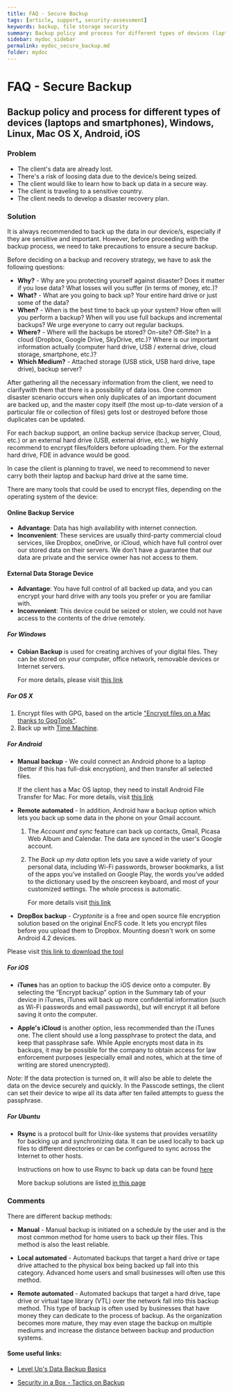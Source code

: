 ```yaml
---
title: FAQ - Secure Backup
tags: [article, support, security-assessment]
keywords: backup, file storage security
summary: Backup policy and process for different types of devices (laptops and smartphones), Windows, Linux, Mac OS X, Android, iOS
sidebar: mydoc_sidebar
permalink: mydoc_secure_backup.md
folder: mydoc
---
```



# FAQ - Secure Backup
## Backup policy and process for different types of devices (laptops and smartphones), Windows, Linux, Mac OS X, Android, iOS

### Problem

- The client's data are already lost.
- There's a risk of loosing data due to the device/s being seized.
- The client would like to learn how to back up data in a secure way.
- The client is traveling to a sensitive country.
- The client needs to develop a disaster recovery plan.


### Solution

It is always recommended to back up the data in our device/s, especially if they are  sensitive and important. However, before proceeding with the backup process, we need to take precautions to ensure a secure backup.

Before deciding on a backup and recovery strategy, we have to ask the following questions:

- **Why?** - Why are you protecting yourself against disaster? Does it matter if you lose data? What losses will you suffer (in terms of money, etc.)?
- **What?** - What are you going to back up? Your entire hard drive or just some of the data?
- **When?** - When is the best time to back up your system? How often will you perform a backup? When will you use full backups and incremental backups? We urge everyone to carry out regular backups.
- **Where?** - Where will the backups be stored? On-site? Off-Site? In a cloud (Dropbox, Google Drive, SkyDrive, etc.)? Where is our important information actually (computer hard drive, USB / external drive, cloud storage, smartphone, etc.)?
- **Which Medium?** - Attached storage (USB stick, USB hard drive, tape drive), backup server?

After gathering all the necessary information from the client, we need to clarifywith them that there is a possibility of data loss. One common disaster scenario occurs when only duplicates of an important document are backed up, and the master copy itself (the most up-to-date version of a particular file or collection of files) gets lost or destroyed before those duplicates can be updated. 

For each backup support, an online backup service (backup server, Cloud, etc.) or an external hard drive (USB, external drive, etc.), we highly recommend to encrypt files/folders before uploading them. For the external hard drive, FDE in advance would be good.

In case the client is planning to travel, we need to recommend to never carry both their laptop and backup hard drive at the same time.

There are many tools that could be used to encrypt files, depending on the operating system of the device:


#### Online Backup Service


- **Advantage**: Data has high availability with internet connection.
- **Inconvenient**: These services are usually third-party commercial cloud services, like Dropbox, oneDrive, or iCloud, which have full control over our stored data on their servers. We don't have a guarantee that our data are private and the service owner has not access to them.


#### External Data Storage Device

- **Advantage**: You have full control of all backed up data, and you can encrypt your hard drive with any tools you prefer or you are familiar with. 
- **Inconvenient**: This device could be seized or stolen, we could not have access to the contents of the drive remotely. 

##### For Windows

- **Cobian Backup** is used for creating archives of your digital files. They can be stored on your computer, office network, removable devices or Internet servers.

    For more details, please visit [this link](https://securityinabox.org/en/guide/cobian/windows/)

##### For OS X

1. Encrypt files with GPG, based on the article ["Encrypt files on a Mac thanks to GpgTools"](Encrypt_files_Mac_GpgTools.md).
2. Back up with [Time Machine](https://support.apple.com/kb/PH18835?locale=en_US).

##### For Android

- **Manual backup** - We could connect an Android phone to a laptop (better if this has full-disk encryption), and then transfer all selected files.

    If the client has a Mac OS laptop, they need to install Android File Transfer for Mac. For more details, visit [this link](https://www.android.com/filetransfer/)

- **Remote automated** - In addition, Android haw a backup option which lets you back up some data in the phone on your Gmail account.
    1. The *Account and sync* feature can back up contacts, Gmail, Picasa Web Album and Calendar. The data are synced in the user's Google account.
    2. The *Back up my data* option lets you save a wide variety of your personal data, including Wi-Fi passwords, browser bookmarks, a list of the apps you’ve installed on Google Play, the words you’ve added to the dictionary used by the onscreen keyboard, and most of your customized settings. The whole process is automatic. 

        For more details visit [this link](https://support.google.com/nexus/answer/2819582?hl=en)

- **DropBox backup** - *Cryptonite* is a free and open source file encryption solution based on the original EncFS code. It lets you encrypt files before you upload them to Dropbox. Mounting doesn't work on some Android 4.2 devices. 

Please visit [this link to download the tool](https://play.google.com/store/apps/details?id=csh.cryptonite)

##### For iOS

- **iTunes** has an option to backup the iOS device onto a computer. By selecting the “Encrypt backup” option in the Summary tab of your device in iTunes, iTunes will back up more confidential information (such as Wi-Fi passwords and email passwords), but will encrypt it all before saving it onto the computer.

- **Apple's iCloud** is another option, less recommended than the iTunes one. The client should use a long passphrase to protect the data, and keep that passphrase safe. While Apple encrypts most data in its backups, it may be possible for the company to obtain access for law enforcement purposes (especially email and notes, which at the time of writing are stored unencrypted).

*Note:* If the data protection is turned on, it will also be able to delete the data on the device securely and quickly. In the Passcode settings, the client can set their device to wipe all its data after ten failed attempts to guess the passphrase.


##### For Ubuntu

- **Rsync**  is a protocol built for Unix-like systems that provides versatility for backing up and synchronizing data. It can be used locally to back up files to different directories or can be configured to sync across the Internet to other hosts.

    Instructions on how to use Rsync to back up data can be found [here](http://www.cyberciti.biz/tips/linux-use-rsync-transfer-mirror-files-directories.html)

    More backup solutions are listed [in this page](https://help.ubuntu.com/community/BackupYourSystem)


### Comments

There are different backup methods:

- **Manual** - Manual backup is initiated on a schedule by the user and is the most common method for home users to back up their files. This method is also the least reliable.

- **Local automated** - Automated backups that target a hard drive or tape drive attached to the physical box being backed up fall into this category. Advanced home users and small businesses will often use this method.

- **Remote automated** - Automated backups that target a hard drive, tape drive or virtual tape library (VTL) over the network fall into this backup method. This type of backup is often used by businesses that have money they can dedicate to the process of backup. As the organization becomes more mature, they may even stage the backup on multiple mediums and increase the distance between backup and production systems.

#### Some useful links:

- [Level Up's Data Backup Basics](http://www.level-up.cc/curriculum/protecting-data/data-backup-basics/)

- [Security in a Box - Tactics on Backup](https://securityinabox.org/en/guide/backup)
